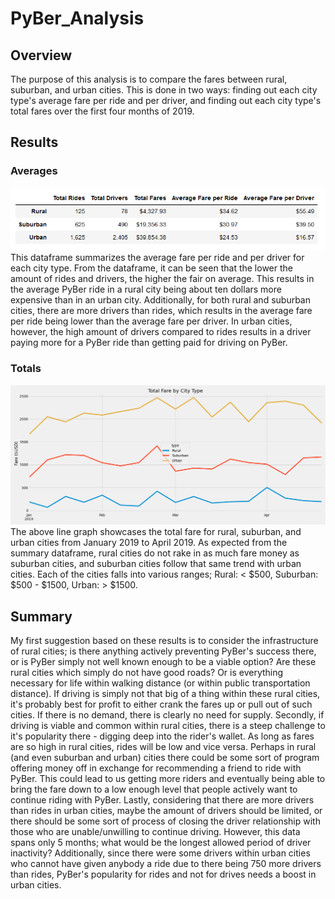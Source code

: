 # PyBer_Analysis

## Overview
The purpose of this analysis is to compare the fares between rural, suburban, and urban cities. This is done in two ways: finding out each city type's average fare per ride and per driver, and finding out each city type's total fares over the first four months of 2019.
    
## Results
### Averages
![PyBer_dataframe_summary.png](/analysis/PyBer_dataframe_summary.png)
This dataframe summarizes the average fare per ride and per driver for each city type. From the dataframe, it can be seen that the lower the amount of rides and drivers, the higher the fair on average. This results in the average PyBer ride in a rural city being about ten dollars more expensive than in an urban city. Additionally, for both rural and suburban cities, there are more drivers than rides, which results in the average fare per ride being lower than the average fare per driver. In urban cities, however, the high amount of drivers compared to rides results in a driver paying more for a PyBer ride than getting paid for driving on PyBer.


### Totals
![PyBer_fare_summary.png](/analysis/PyBer_fare_summary.png)
The above line graph showcases the total fare for rural, suburban, and urban cities from January 2019 to April 2019. As expected from the summary dataframe, rural cities do not rake in as much fare money as suburban cities, and suburban cities follow that same trend with urban cities. Each of the cities falls into various ranges; Rural: < $500, Suburban: $500 - $1500, Urban: > $1500.

## Summary
My first suggestion based on these results is to consider the infrastructure of rural cities; is there anything actively preventing PyBer's success there, or is PyBer simply not well known enough to be a viable option? Are these rural cities which simply do not have good roads? Or is everything necessary for life within walking distance (or within public transportation distance). If driving is simply not that big of a thing within these rural cities, it's probably best for profit to either crank the fares up or pull out of such cities. If there is no demand, there is clearly no need for supply. Secondly, if driving is viable and common within rural cities, there is a steep challenge to it's popularity there - digging deep into the rider's wallet. As long as fares are so high in rural cities, rides will be low and vice versa. Perhaps in rural (and even suburban and urban) cities there could be some sort of program offering money off in exchange for recommending a friend to ride with PyBer. This could lead to us getting more riders and eventually being able to bring the fare down to a low enough level that people actively want to continue riding with PyBer. Lastly, considering that there are more drivers than rides in urban cities, maybe the amount of drivers should be limited, or there should be some sort of process of closing the driver relationship with those who are unable/unwilling to continue driving. However, this data spans only 5 months; what would be the longest allowed period of driver inactivity? Additionally, since there were some drivers within urban cities who cannot have given anybody a ride due to there being 750 more drivers than rides, PyBer's popularity for rides and not for drives needs a boost in urban cities.
